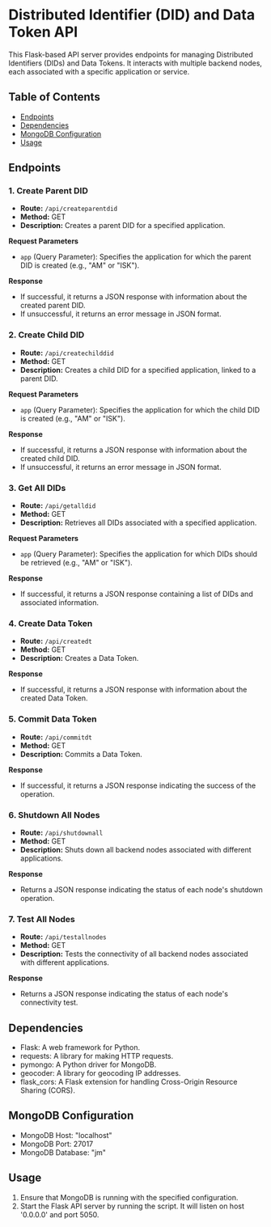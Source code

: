 # Distributed Identifier (DID) and Data Token API

This Flask-based API server provides endpoints for managing Distributed Identifiers (DIDs) and Data Tokens. It interacts with multiple backend nodes, each associated with a specific application or service.

## Table of Contents
- [Endpoints](#endpoints)
- [Dependencies](#dependencies)
- [MongoDB Configuration](#mongodb-configuration)
- [Usage](#usage)

## Endpoints

### 1. Create Parent DID

- **Route:** `/api/createparentdid`
- **Method:** GET
- **Description:** Creates a parent DID for a specified application.

**Request Parameters**
- `app` (Query Parameter): Specifies the application for which the parent DID is created (e.g., "AM" or "ISK").

**Response**
- If successful, it returns a JSON response with information about the created parent DID.
- If unsuccessful, it returns an error message in JSON format.

### 2. Create Child DID

- **Route:** `/api/createchilddid`
- **Method:** GET
- **Description:** Creates a child DID for a specified application, linked to a parent DID.

**Request Parameters**
- `app` (Query Parameter): Specifies the application for which the child DID is created (e.g., "AM" or "ISK").

**Response**
- If successful, it returns a JSON response with information about the created child DID.
- If unsuccessful, it returns an error message in JSON format.

### 3. Get All DIDs

- **Route:** `/api/getalldid`
- **Method:** GET
- **Description:** Retrieves all DIDs associated with a specified application.

**Request Parameters**
- `app` (Query Parameter): Specifies the application for which DIDs should be retrieved (e.g., "AM" or "ISK").

**Response**
- If successful, it returns a JSON response containing a list of DIDs and associated information.

### 4. Create Data Token

- **Route:** `/api/createdt`
- **Method:** GET
- **Description:** Creates a Data Token.

**Response**
- If successful, it returns a JSON response with information about the created Data Token.

### 5. Commit Data Token

- **Route:** `/api/commitdt`
- **Method:** GET
- **Description:** Commits a Data Token.

**Response**
- If successful, it returns a JSON response indicating the success of the operation.

### 6. Shutdown All Nodes

- **Route:** `/api/shutdownall`
- **Method:** GET
- **Description:** Shuts down all backend nodes associated with different applications.

**Response**
- Returns a JSON response indicating the status of each node's shutdown operation.

### 7. Test All Nodes

- **Route:** `/api/testallnodes`
- **Method:** GET
- **Description:** Tests the connectivity of all backend nodes associated with different applications.

**Response**
- Returns a JSON response indicating the status of each node's connectivity test.

## Dependencies

- Flask: A web framework for Python.
- requests: A library for making HTTP requests.
- pymongo: A Python driver for MongoDB.
- geocoder: A library for geocoding IP addresses.
- flask_cors: A Flask extension for handling Cross-Origin Resource Sharing (CORS).

## MongoDB Configuration

- MongoDB Host: "localhost"
- MongoDB Port: 27017
- MongoDB Database: "jm"

## Usage

1. Ensure that MongoDB is running with the specified configuration.
2. Start the Flask API server by running the script. It will listen on host '0.0.0.0' and port 5050.
